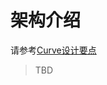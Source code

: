 # 架构介绍

请参考[Curve设计要点](https://github.com/opencurve/curve-meetup-slides/blob/main/2020/1030-Curve%E8%AE%BE%E8%AE%A1%E8%A6%81%E7%82%B9-%E7%BD%91%E6%98%93%E6%95%B0%E5%B8%86-%E6%9D%8E%E5%B0%8F%E7%BF%A0.pdf)



> TBD